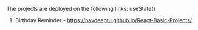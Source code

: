 The projects are deployed on the following links:
useState()
1. Birthday Reminder - https://navdeeptu.github.io/React-Basic-Projects/